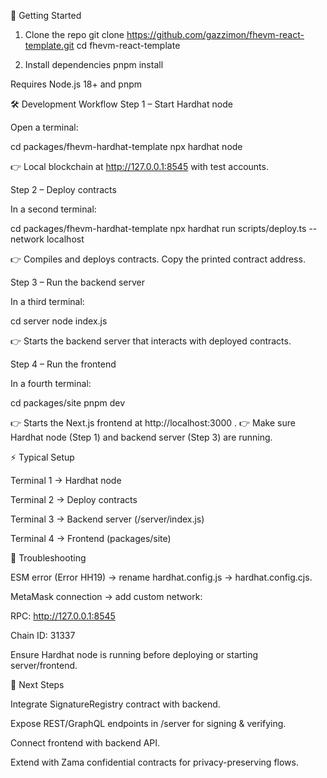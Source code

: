 🚀 Getting Started
1. Clone the repo
git clone https://github.com/gazzimon/fhevm-react-template.git
cd fhevm-react-template

2. Install dependencies
pnpm install


Requires Node.js 18+ and pnpm

🛠️ Development Workflow
Step 1 – Start Hardhat node

Open a terminal:

cd packages/fhevm-hardhat-template
npx hardhat node


👉 Local blockchain at http://127.0.0.1:8545
 with test accounts.

Step 2 – Deploy contracts

In a second terminal:

cd packages/fhevm-hardhat-template
npx hardhat run scripts/deploy.ts --network localhost


👉 Compiles and deploys contracts. Copy the printed contract address.

Step 3 – Run the backend server

In a third terminal:

cd server
node index.js


👉 Starts the backend server that interacts with deployed contracts.

Step 4 – Run the frontend

In a fourth terminal:

cd packages/site
pnpm dev


👉 Starts the Next.js frontend at http://localhost:3000
.
👉 Make sure Hardhat node (Step 1) and backend server (Step 3) are running.

⚡ Typical Setup

Terminal 1 → Hardhat node

Terminal 2 → Deploy contracts

Terminal 3 → Backend server (/server/index.js)

Terminal 4 → Frontend (packages/site)

🐞 Troubleshooting

ESM error (Error HH19) → rename hardhat.config.js → hardhat.config.cjs.

MetaMask connection → add custom network:

RPC: http://127.0.0.1:8545

Chain ID: 31337

Ensure Hardhat node is running before deploying or starting server/frontend.

📖 Next Steps

Integrate SignatureRegistry contract with backend.

Expose REST/GraphQL endpoints in /server for signing & verifying.

Connect frontend with backend API.

Extend with Zama confidential contracts for privacy-preserving flows.